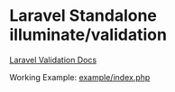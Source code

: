 # Laravel Standalone illuminate/validation

[Laravel Validation Docs](https://laravel.com/docs/validation)

Working Example: [example/index.php](example/index.php)
